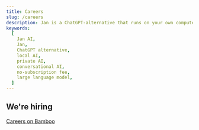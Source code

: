 ```yaml
---
title: Careers
slug: /careers
description: Jan is a ChatGPT-alternative that runs on your own computer, with a local API server.
keywords:
  [
    Jan AI,
    Jan,
    ChatGPT alternative,
    local AI,
    private AI,
    conversational AI,
    no-subscription fee,
    large language model,
  ]
---
```


## We're hiring

[Careers on Bamboo](https://janai.bamboohr.com/careers)
